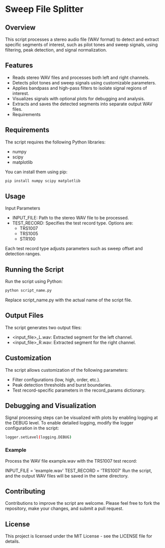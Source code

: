 # Sweep File Splitter

## Overview
This script processes a stereo audio file (WAV format) to detect and extract specific segments of interest, such as pilot tones and sweep signals, using filtering, peak detection, and signal normalization.

## Features
- Reads stereo WAV files and processes both left and right channels.
- Detects pilot tones and sweep signals using customizable parameters.
- Applies bandpass and high-pass filters to isolate signal regions of interest.
- Visualizes signals with optional plots for debugging and analysis.
- Extracts and saves the detected segments into separate output WAV files.
- Requirements


## Requirements
The script requires the following Python libraries:

- numpy
- scipy
- matplotlib

You can install them using pip:

```bash
pip install numpy scipy matplotlib
```

## Usage

Input Parameters
 - INPUT_FILE: Path to the stereo WAV file to be processed.
 - TEST_RECORD: Specifies the test record type. Options are:
    - TRS1007
    - TRS1005
    - STR100

Each test record type adjusts parameters such as sweep offset and detection ranges.

## Running the Script
Run the script using Python:

```bash
python script_name.py
```

Replace script_name.py with the actual name of the script file.

## Output Files
The script generates two output files:

- <input_file>_L.wav: Extracted segment for the left channel.
- <input_file>_R.wav: Extracted segment for the right channel.

## Customization
The script allows customization of the following parameters:

- Filter configurations (low, high, order, etc.).
- Peak detection thresholds and burst boundaries.
- Test record-specific parameters in the record_params dictionary.

## Debugging and Visualization
Signal processing steps can be visualized with plots by enabling logging at the DEBUG level.
To enable detailed logging, modify the logger configuration in the script:

```bash
logger.setLevel(logging.DEBUG)
```

### Example

Process the WAV file example.wav with the TRS1007 test record:

INPUT_FILE = 'example.wav'
TEST_RECORD = 'TRS1007'
Run the script, and the output WAV files will be saved in the same directory.

## Contributing
Contributions to improve the script are welcome. Please feel free to fork the repository, make your changes, and submit a pull request.

## License
This project is licensed under the MIT License - see the LICENSE file for details.
